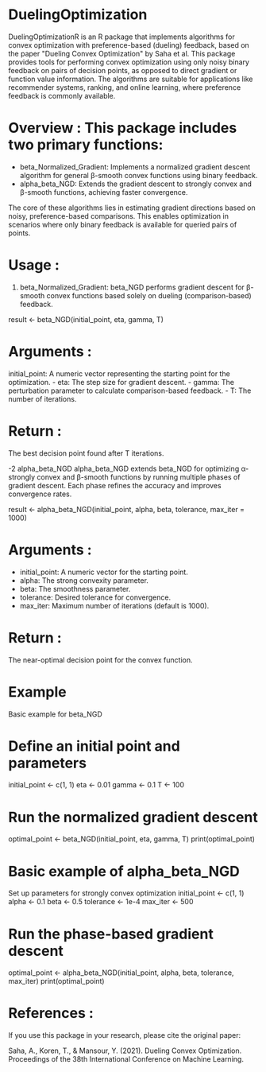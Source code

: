 # DuelingOptimization

DuelingOptimizationR is an R package that implements algorithms for convex optimization with preference-based (dueling) feedback, based on the paper "Dueling Convex Optimization" by Saha et al. This package provides tools for performing convex optimization using only noisy binary feedback on pairs of decision points, as opposed to direct gradient or function value information. The algorithms are suitable for applications like recommender systems, ranking, and online learning, where preference feedback is commonly available.

# Overview : This package includes two primary functions:

-   beta_Normalized_Gradient: Implements a normalized gradient descent algorithm for general β-smooth convex functions using binary feedback.
-   alpha_beta_NGD: Extends the gradient descent to strongly convex and β-smooth functions, achieving faster convergence.

The core of these algorithms lies in estimating gradient directions based on noisy, preference-based comparisons. This enables optimization in scenarios where only binary feedback is available for queried pairs of points.

# Usage :

1.  beta_Normalized_Gradient: beta_NGD performs gradient descent for β-smooth convex functions based solely on dueling (comparison-based) feedback.

result \<- beta_NGD(initial_point, eta, gamma, T)

# Arguments :

initial_point: A numeric vector representing the starting point for the optimization. - eta: The step size for gradient descent. - gamma: The perturbation parameter to calculate comparison-based feedback. - T: The number of iterations.

# Return :

The best decision point found after T iterations.

-2 alpha_beta_NGD alpha_beta_NGD extends beta_NGD for optimizing α-strongly convex and β-smooth functions by running multiple phases of gradient descent. Each phase refines the accuracy and improves convergence rates.

result \<- alpha_beta_NGD(initial_point, alpha, beta, tolerance, max_iter = 1000)

# Arguments :

-   initial_point: A numeric vector for the starting point.
-   alpha: The strong convexity parameter.
-   beta: The smoothness parameter.
-   tolerance: Desired tolerance for convergence.
-   max_iter: Maximum number of iterations (default is 1000).

# Return :

The near-optimal decision point for the convex function.

# Example
Basic example for beta_NGD
# Define an initial point and parameters
initial_point <- c(1, 1)
eta <- 0.01
gamma <- 0.1
T <- 100

# Run the normalized gradient descent
optimal_point <- beta_NGD(initial_point, eta, gamma, T)
print(optimal_point)

# Basic example of alpha_beta_NGD
Set up parameters for strongly convex optimization
initial_point <- c(1, 1)
alpha <- 0.1
beta <- 0.5
tolerance <- 1e-4
max_iter <- 500

# Run the phase-based gradient descent
optimal_point <- alpha_beta_NGD(initial_point, alpha, beta, tolerance, max_iter)
print(optimal_point)


# References :

If you use this package in your research, please cite the original paper:

Saha, A., Koren, T., & Mansour, Y. (2021). Dueling Convex Optimization. Proceedings of the 38th International Conference on Machine Learning.
